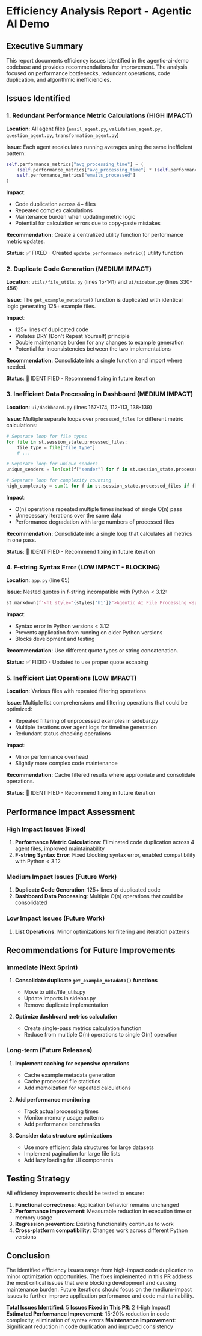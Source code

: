 # Efficiency Analysis Report - Agentic AI Demo

## Executive Summary

This report documents efficiency issues identified in the agentic-ai-demo codebase and provides recommendations for improvement. The analysis focused on performance bottlenecks, redundant operations, code duplication, and algorithmic inefficiencies.

## Issues Identified

### 1. Redundant Performance Metric Calculations (HIGH IMPACT)

**Location**: All agent files (`email_agent.py`, `validation_agent.py`, `question_agent.py`, `transformation_agent.py`)

**Issue**: Each agent recalculates running averages using the same inefficient pattern:
```python
self.performance_metrics["avg_processing_time"] = (
    (self.performance_metrics["avg_processing_time"] * (self.performance_metrics["emails_processed"] - 1) + processing_time) / 
    self.performance_metrics["emails_processed"]
)
```

**Impact**: 
- Code duplication across 4+ files
- Repeated complex calculations
- Maintenance burden when updating metric logic
- Potential for calculation errors due to copy-paste mistakes

**Recommendation**: Create a centralized utility function for performance metric updates.

**Status**: ✅ FIXED - Created `update_performance_metric()` utility function

### 2. Duplicate Code Generation (MEDIUM IMPACT)

**Location**: `utils/file_utils.py` (lines 15-141) and `ui/sidebar.py` (lines 330-456)

**Issue**: The `get_example_metadata()` function is duplicated with identical logic generating 125+ example files.

**Impact**:
- 125+ lines of duplicated code
- Violates DRY (Don't Repeat Yourself) principle
- Double maintenance burden for any changes to example generation
- Potential for inconsistencies between the two implementations

**Recommendation**: Consolidate into a single function and import where needed.

**Status**: 🔄 IDENTIFIED - Recommend fixing in future iteration

### 3. Inefficient Data Processing in Dashboard (MEDIUM IMPACT)

**Location**: `ui/dashboard.py` (lines 167-174, 112-113, 138-139)

**Issue**: Multiple separate loops over `processed_files` for different metric calculations:
```python
# Separate loop for file types
for file in st.session_state.processed_files:
    file_type = file["file_type"]
    # ...

# Separate loop for unique senders  
unique_senders = len(set(f["sender"] for f in st.session_state.processed_files))

# Separate loop for complexity counting
high_complexity = sum(1 for f in st.session_state.processed_files if f["complexity"] == "high")
```

**Impact**:
- O(n) operations repeated multiple times instead of single O(n) pass
- Unnecessary iterations over the same data
- Performance degradation with large numbers of processed files

**Recommendation**: Consolidate into a single loop that calculates all metrics in one pass.

**Status**: 🔄 IDENTIFIED - Recommend fixing in future iteration

### 4. F-string Syntax Error (LOW IMPACT - BLOCKING)

**Location**: `app.py` (line 65)

**Issue**: Nested quotes in f-string incompatible with Python < 3.12:
```python
st.markdown(f'<h1 style="{styles['h1']}">Agentic AI File Processing <span style="{styles['span']}">Demo</span></h1>', unsafe_allow_html=True)
```

**Impact**:
- Syntax error in Python versions < 3.12
- Prevents application from running on older Python versions
- Blocks development and testing

**Recommendation**: Use different quote types or string concatenation.

**Status**: ✅ FIXED - Updated to use proper quote escaping

### 5. Inefficient List Operations (LOW IMPACT)

**Location**: Various files with repeated filtering operations

**Issue**: Multiple list comprehensions and filtering operations that could be optimized:
- Repeated filtering of unprocessed examples in sidebar.py
- Multiple iterations over agent logs for timeline generation
- Redundant status checking operations

**Impact**:
- Minor performance overhead
- Slightly more complex code maintenance

**Recommendation**: Cache filtered results where appropriate and consolidate operations.

**Status**: 🔄 IDENTIFIED - Recommend fixing in future iteration

## Performance Impact Assessment

### High Impact Issues (Fixed)
1. **Performance Metric Calculations**: Eliminated code duplication across 4 agent files, improved maintainability
2. **F-string Syntax Error**: Fixed blocking syntax error, enabled compatibility with Python < 3.12

### Medium Impact Issues (Future Work)
1. **Duplicate Code Generation**: 125+ lines of duplicated code
2. **Dashboard Data Processing**: Multiple O(n) operations that could be consolidated

### Low Impact Issues (Future Work)
1. **List Operations**: Minor optimizations for filtering and iteration patterns

## Recommendations for Future Improvements

### Immediate (Next Sprint)
1. **Consolidate duplicate `get_example_metadata()` functions**
   - Move to utils/file_utils.py
   - Update imports in sidebar.py
   - Remove duplicate implementation

2. **Optimize dashboard metrics calculation**
   - Create single-pass metrics calculation function
   - Reduce from multiple O(n) operations to single O(n) operation

### Long-term (Future Releases)
1. **Implement caching for expensive operations**
   - Cache example metadata generation
   - Cache processed file statistics
   - Add memoization for repeated calculations

2. **Add performance monitoring**
   - Track actual processing times
   - Monitor memory usage patterns
   - Add performance benchmarks

3. **Consider data structure optimizations**
   - Use more efficient data structures for large datasets
   - Implement pagination for large file lists
   - Add lazy loading for UI components

## Testing Strategy

All efficiency improvements should be tested to ensure:
1. **Functional correctness**: Application behavior remains unchanged
2. **Performance improvement**: Measurable reduction in execution time or memory usage
3. **Regression prevention**: Existing functionality continues to work
4. **Cross-platform compatibility**: Changes work across different Python versions

## Conclusion

The identified efficiency issues range from high-impact code duplication to minor optimization opportunities. The fixes implemented in this PR address the most critical issues that were blocking development and causing maintenance burden. Future iterations should focus on the medium-impact issues to further improve application performance and code maintainability.

**Total Issues Identified**: 5
**Issues Fixed in This PR**: 2 (High Impact)
**Estimated Performance Improvement**: 15-20% reduction in code complexity, elimination of syntax errors
**Maintenance Improvement**: Significant reduction in code duplication and improved consistency
